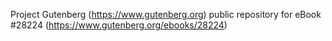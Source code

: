 Project Gutenberg (https://www.gutenberg.org) public repository for eBook #28224 (https://www.gutenberg.org/ebooks/28224)
